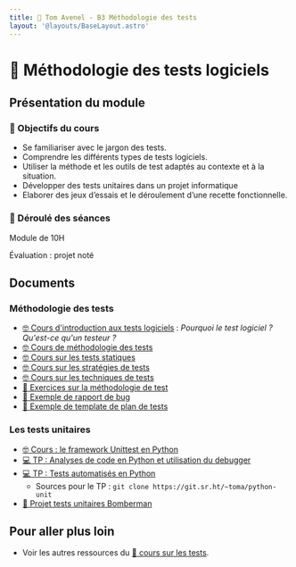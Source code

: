 ```yaml
---
title: 🧪 Tom Avenel - B3 Méthodologie des tests
layout: '@layouts/BaseLayout.astro'
---
```


# 🧪 Méthodologie des tests logiciels

## Présentation du module

### 🎯 Objectifs du cours

- Se familiariser avec le jargon des tests. 
- Comprendre les différents types de tests logiciels. 
- Utiliser la méthode et les outils de test adaptés au contexte et à la situation.
- Développer des tests unitaires dans un projet informatique
- Elaborer des jeux d’essais et le déroulement d’une recette fonctionnelle. 

### 📅 Déroulé des séances

Module de 10H

Évaluation : projet noté

## Documents

### Méthodologie des tests

- [🤓 Cours d'introduction aux tests logiciels](/cours/tests/methodo/cours-introduction-tests) : _Pourquoi le test logiciel ?_ _Qu'est-ce qu'un testeur ?_
- [🤓 Cours de méthodologie des tests](/cours/tests/methodo/cours-methodo-tests)
- [🤓 Cours sur les tests statiques](/cours/tests/methodo/test-statique)
- [🤓 Cours sur les stratégies de tests](/cours/tests/methodo/cours-strategies-tests)
- [🤓 Cours sur les techniques de tests](/cours/tests/methodo/techniques-tests)
- [📝 Exercices sur la méthodologie de test](/cours/tests/methodo/exercices_methodo_tests)
- [📖 Exemple de rapport de bug](/cours/tests/methodo/exemple-rapport-bug)
- [📖 Exemple de template de plan de tests](/cours/tests/methodo/exemple-template-plan-tests)

### Les tests unitaires

- [🤓 Cours : le framework Unittest en Python](/cours/tests/unit/python/cours-python-unittest)
- [💻 TP : Analyses de code en Python et utilisation du debugger](/cours/tests/unit/python/tp-python-lint-debug)
- [💻 TP : Tests automatisés en Python](/cours/tests/unit/python/tp-python-tests)
  - Sources pour le TP : `git clone https://git.sr.ht/~toma/python-unit`
- [📌 Projet tests unitaires Bomberman](/cours/tests/unit/projet_bomberman_tests_unit)

## Pour aller plus loin

- Voir les autres ressources du [🧪 cours sur les tests](/cours/tests).
